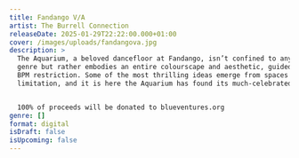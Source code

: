 ```yaml
---
title: Fandango V/A
artist: The Burrell Connection
releaseDate: 2025-01-29T22:22:00.000+01:00
cover: /images/uploads/fandangova.jpg
description: >
  The Aquarium, a beloved dancefloor at Fandango, isn’t confined to any specific
  genre but rather embodies an entire colourscape and aesthetic, guided by a 115
  BPM restriction. Some of the most thrilling ideas emerge from spaces of
  limitation, and it is here the Aquarium has found its much-celebrated groove.


  100% of proceeds will be donated to blueventures.org
genre: []
format: digital
isDraft: false
isUpcoming: false
---
```

